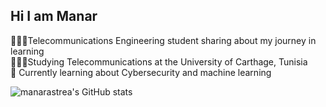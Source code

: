 ## Hi I am Manar 
👩🏻‍💻Telecommunications Engineering student sharing about my journey in learning </br>
👩🏻‍🎓Studying Telecommunications at the University of Carthage, Tunisia </br>
🌷 Currently learning about Cybersecurity and machine learning </br>

![manarastrea's GitHub stats](https://github-readme-stats.vercel.app/api?username=manarastrea&show_icons=true&theme=synthwave)
